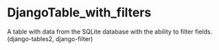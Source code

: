 # DjangoTable_with_filters
A table with data from the SQLite database with the ability to filter fields. (django-tables2, django-filter)

